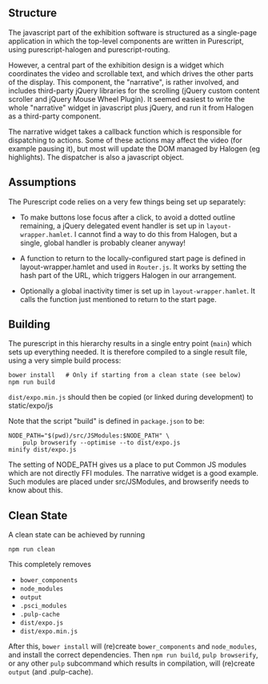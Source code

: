 Structure
---------

The javascript part of the exhibition software is structured as a single-page
application in which the top-level components are written in Purescript,
using purescript-halogen and purescript-routing.

However, a central part of the exhibition design is a widget which
coordinates the video and scrollable text, and which drives the other
parts of the display.  This component, the "narrative", is rather involved,
and includes third-party jQuery libraries for the scrolling (jQuery custom
content scroller and jQuery Mouse Wheel Plugin).  It seemed easiest to
write the whole "narrative" widget in javascript plus jQuery, and run it
from Halogen as a third-party component.

The narrative widget takes a callback function which is responsible for
dispatching to actions.  Some of these actions may affect the video (for
example pausing it), but most will update the DOM managed by Halogen (eg
highlights).  The dispatcher is also a javascript object.

Assumptions
-----------

The Purescript code relies on a very few things being set up separately:

  - To make buttons lose focus after a click, to avoid a dotted
    outline remaining, a jQuery delegated event handler is set up in
    `layout-wrapper.hamlet`.  I cannot find a way to do this from Halogen,
    but a single, global handler is probably cleaner anyway!

  - A function to return to the locally-configured start page is defined
    in layout-wrapper.hamlet and used in `Router.js`.  It works by setting
    the hash part of the URL, which triggers Halogen in our arrangement.

  - Optionally a global inactivity timer is set up in `layout-wrapper.hamlet`.
    It calls the function just mentioned to return to the start page.

Building
--------

The purescript in this hierarchy results in a single entry point (`main`)
which sets up everything needed.  It is therefore compiled to a single
result file, using a very simple build process:

    bower install   # Only if starting from a clean state (see below)
    npm run build

`dist/expo.min.js` should then be copied (or linked during development) to
static/expo/js

Note that the script "build" is defined in `package.json` to be:

    NODE_PATH="$(pwd)/src/JSModules:$NODE_PATH" \
        pulp browserify --optimise --to dist/expo.js
    minify dist/expo.js

The setting of NODE_PATH gives us a place to put Common JS modules which are
not directly FFI modules. The narrative widget is a good example.  Such
modules are placed under src/JSModules, and browserify needs to know about
this.

Clean State
-----------

A clean state can be achieved by running

    npm run clean

This completely removes

  - `bower_components`
  - `node_modules`
  - `output`
  - `.psci_modules`
  - `.pulp-cache`
  - `dist/expo.js`
  - `dist/expo.min.js`

After this, `bower install` will (re)create `bower_components` and
`node_modules`, and install the correct dependencies.  Then `npm run build`,
`pulp browserify`, or any other `pulp` subcommand which results in compilation,
will (re)create `output` (and .pulp-cache).
